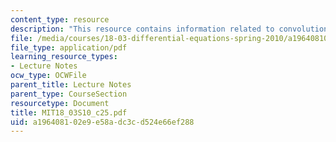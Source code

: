 ```yaml
---
content_type: resource
description: "This resource contains information related to convolution. \r\n\r\n"
file: /media/courses/18-03-differential-equations-spring-2010/a196408102e9e58adc3cd524e66ef288_MIT18_03S10_c25.pdf
file_type: application/pdf
learning_resource_types:
- Lecture Notes
ocw_type: OCWFile
parent_title: Lecture Notes
parent_type: CourseSection
resourcetype: Document
title: MIT18_03S10_c25.pdf
uid: a1964081-02e9-e58a-dc3c-d524e66ef288
---
```

